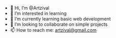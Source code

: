 - 👋 Hi, I’m @Artzival
- 👀 I’m interested in learning
- 🌱 I’m currently learning basic web development
- 💞️ I’m looking to collaborate on simple projects
- 📫 How to reach me: artzival@gmail.com

<!---
Artzival/Artzival is a ✨ special ✨ repository because its `README.md` (this file) appears on your GitHub profile.
You can click the Preview link to take a look at your changes.
--->

